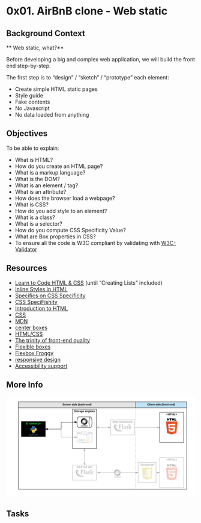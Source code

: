 # 0x01. AirBnB clone - Web static

## Background Context

** Web static, what?**

Before developing a big and complex web application, we will build the front end step-by-step.

The first step is to “design” / “sketch” / “prototype” each element:

- Create simple HTML static pages
- Style guide
- Fake contents
- No Javascript
- No data loaded from anything

## Objectives

To be able to explain:

- What is HTML?
- How do you create an HTML page?
- What is a markup language?
- What is the DOM?
- What is an element / tag?
- What is an attribute?
- How does the browser load a webpage?
- What is CSS?
- How do you add style to an element?
- What is a class?
- What is a selector?
- How do you compute CSS Specificity Value?
- What are Box properties in CSS?
- To ensure all the code is W3C compliant by validating with [W3C-Validator](https://github.com/holbertonschool/W3C-Validator)

## Resources

- [Learn to Code HTML & CSS](https://learn.shayhowe.com/html-css/) (until “Creating Lists” included)
- [Inline Styles in HTML](https://www.codecademy.com/article/html-inline-styles)
- [Specifics on CSS Specificity](https://css-tricks.com/specifics-on-css-specificity/)
- [CSS SpeciFishity](http://www.standardista.com/wp-content/uploads/2012/01/specificity3.pdf)
- [Introduction to HTML](https://developer.mozilla.org/en-US/docs/Learn/HTML/Introduction_to_HTML)
- [CSS](https://developer.mozilla.org/en-US/docs/Learn/CSS)
- [MDN](https://developer.mozilla.org/en-US/)
- [center boxes](https://css-tricks.com/centering-css-complete-guide/)
- [HTML/CSS](https://alx-intranet.hbtn.io/concepts/2)
- [The trinity of front-end quality](https://alx-intranet.hbtn.io/concepts/4)
- [Flexible boxes](https://developer.mozilla.org/en-US/docs/Web/CSS/CSS_Flexible_Box_Layout/Basic_Concepts_of_Flexbox)
- [Flexbox Froggy](http://flexboxfroggy.com/)
- [responsive design](https://developer.mozilla.org/en-US/docs/Learn/CSS/CSS_layout/Responsive_Design)
- [ Accessibility support](https://developer.mozilla.org/en-US/docs/Learn/Accessibility)

## More Info

![[Client side/ front-end]()](images/hbnb_step1.png)

## Tasks
